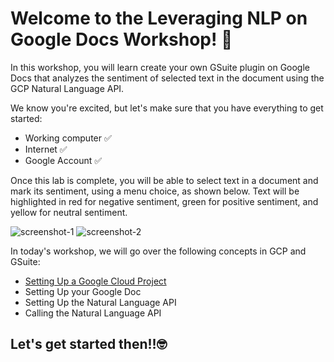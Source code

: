 # Welcome to the Leveraging NLP on Google Docs Workshop! 📣

In this workshop, you will learn create your own GSuite plugin on Google Docs that analyzes the sentiment of selected text in the document using the GCP Natural Language API.

We know you're excited, but let's make sure that you have everything to get started:
- Working computer ✅
- Internet ✅
- Google Account ✅

Once this lab is complete, you will be able to select text in a document and mark its sentiment, using a menu choice, as shown below. Text will be highlighted in red for negative sentiment, green for positive sentiment, and yellow for neutral sentiment.

![screenshot-1](https://cdn.qwiklabs.com/vXt7L2%2BkcNJro4KFPO%2FrCeF4d%2FAyzY437h%2BZCU4G15A%3D) ![screenshot-2](https://cdn.qwiklabs.com/kn9C0A%2Fjpts9VsoMHsOeiF%2B8u%2BHVCzV9KzsCqHSy6S0%3D)

In today's workshop, we will go over the following concepts in GCP and GSuite:
- [Setting Up a Google Cloud Project](https://www.youtube.com/watch?v=PNONlivvNtY)
- Setting Up your Google Doc
- Setting Up the Natural Language API
- Calling the Natural Language API

## Let's get started then!!🤓
